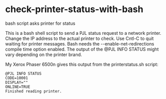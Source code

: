 # check-printer-status-with-bash
bash script asks printer for status

This is a bash shell script to send a PJL status request to a network printer. Change the IP address to the actual printer to check. Use Cntl-C to quit waiting for printer messages. Bash needs the --enable-net-redirections compile time option enabled. The output of the @PJL INFO STATUS might vary depending on the printer brand.

My Xerox Phaser 6500n gives this output from the printerstatus.sh script:

```
@PJL INFO STATUS
CODE=10001
DISPLAY=""
ONLINE=TRUE
Finished reading printer.
